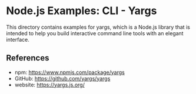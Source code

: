 # Node.js Examples: CLI - Yargs

This directory contains examples for yargs, which is a Node.js library that is intended to help you build interactive
command line tools with an elegant interface.

## References

- npm: <https://www.npmjs.com/package/yargs>
- GitHub: <https://github.com/yargs/yargs>
- website: <https://yargs.js.org/>

